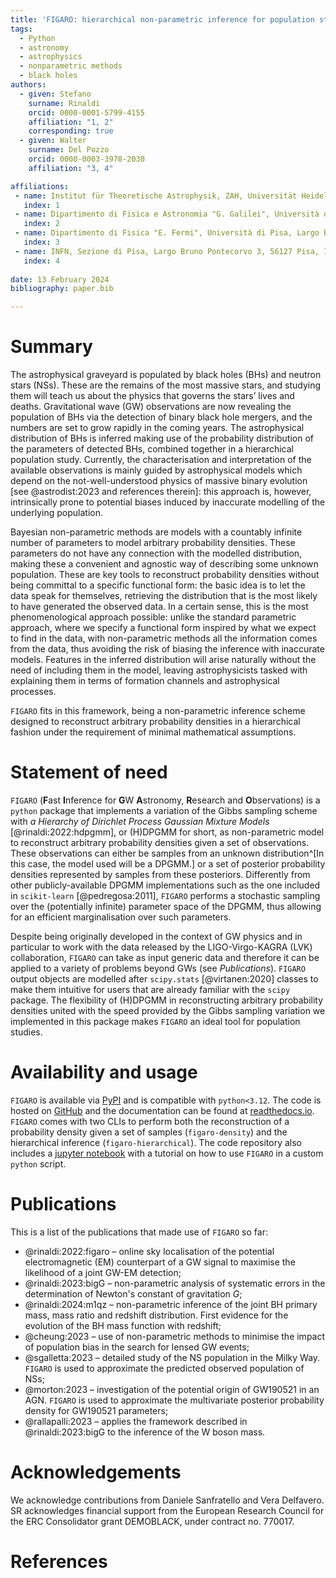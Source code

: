 ```yaml
---
title: 'FIGARO: hierarchical non-parametric inference for population studies'
tags:
  - Python
  - astronomy
  - astrophysics
  - nonparametric methods
  - black holes
authors:
  - given: Stefano
    surname: Rinaldi
    orcid: 0000-0001-5799-4155
    affiliation: "1, 2" 
    corresponding: true
  - given: Walter 
    surname: Del Pozzo
    orcid: 0000-0003-3978-2030
    affiliation: "3, 4" 

affiliations:
 - name: Institut für Theoretische Astrophysik, ZAH, Universität Heidelberg, Albert-Ueberle-Str. 2, 69120 Heidelberg, Germany
   index: 1
 - name: Dipartimento di Fisica e Astronomia "G. Galilei", Università di Padova, Via F. Marzolo 8, 35121 Padova, Italy
   index: 2
 - name: Dipartimento di Fisica "E. Fermi", Università di Pisa, Largo Bruno Pontecorvo 3, 56127 Pisa, Italy
   index: 3
 - name: INFN, Sezione di Pisa, Largo Bruno Pontecorvo 3, 56127 Pisa, Italy
   index: 4
   
date: 13 February 2024
bibliography: paper.bib

---
```


# Summary
The astrophysical graveyard is populated by black holes (BHs) and neutron stars (NSs). These are the remains of the most massive stars, and studying them will teach us about the physics that governs the stars’ lives and deaths. Gravitational wave (GW) observations are now revealing the population of BHs via the detection of binary black hole mergers, and the numbers are set to grow rapidly in the coming years. The astrophysical distribution of BHs is inferred making use of the probability distribution of the parameters of detected BHs, combined together in a hierarchical population study. Currently, the characterisation and interpretation of the available observations is mainly guided by astrophysical models which depend on the not-well-understood physics of massive binary evolution [see @astrodist:2023 and references therein]: this approach is, however, intrinsically prone to potential biases induced by inaccurate modelling of the underlying population.

Bayesian non-parametric methods are models with a countably infinite number of parameters to model arbitrary probability densities. These parameters do not have any connection with the modelled distribution, making these a convenient and agnostic way of describing some unknown population. These are key tools to reconstruct probability densities without being committal to a specific functional form: the basic idea is to let the data speak for themselves, retrieving the distribution that is the most likely to have generated the observed data.
In a certain sense, this is the most phenomenological approach possible: unlike the standard parametric approach, where we specify a functional form inspired by what we expect to find in the data, with non-parametric methods all the information comes from the data, thus avoiding the risk of biasing the inference with inaccurate models. Features in the inferred distribution will arise naturally without the need of including them in the model, leaving astrophysicists tasked with explaining them in terms of formation channels and astrophysical processes. 

`FIGARO` fits in this framework, being a non-parametric inference scheme designed to reconstruct arbitrary probability densities in a hierarchical fashion under the requirement of minimal mathematical assumptions.

# Statement of need

`FIGARO` (**F**ast **I**nference for **G**W **A**stronomy, **R**esearch and **O**bservations) is a `python` package that implements a variation of the Gibbs sampling scheme with *a Hierarchy of Dirichlet Process Gaussian Mixture Models* [@rinaldi:2022:hdpgmm], or (H)DPGMM for short, as non-parametric model to reconstruct arbitrary probability densities given a set of observations. These observations can either be samples from an unknown distribution^[In this case, the model used will be a DPGMM.] or a set of posterior probability densities represented by samples from these posteriors. Differently from other publicly-available DPGMM implementations such as the one included in `scikit-learn` [@pedregosa:2011], `FIGARO` performs a stochastic sampling over the (potentially infinite) parameter space of the DPGMM, thus allowing for an efficient marginalisation over such parameters.

Despite being originally developed in the context of GW physics and in particular to work with the data released by the LIGO-Virgo-KAGRA (LVK) collaboration, `FIGARO` can take as input generic data and therefore it can be applied to a variety of problems beyond GWs (see *Publications*). `FIGARO` output objects are modelled after `scipy.stats` [@virtanen:2020] classes to make them intuitive for users that are already familiar with the `scipy` package. 
The flexibility of (H)DPGMM in reconstructing arbitrary probability densities united with the speed provided by the Gibbs sampling variation we implemented in this package makes `FIGARO` an ideal tool for population studies.

# Availability and usage
`FIGARO` is available via [PyPI](https://pypi.org/project/figaro/) and is compatible with `python<3.12`. The code is hosted on [GitHub](https://github.com/sterinaldi/figaro) and the documentation can be found at [readthedocs.io](https://figaro.readthedocs.io). `FIGARO` comes with two CLIs to perform both the reconstruction of a probability density given a set of samples (``figaro-density``) and the hierarchical inference (``figaro-hierarchical``). The code repository also includes a [jupyter notebook](https://github.com/sterinaldi/FIGARO/blob/main/introductive_guide.ipynb) with a tutorial on how to use `FIGARO` in a custom `python` script.

# Publications
This is a list of the publications that made use of `FIGARO` so far:

- @rinaldi:2022:figaro – online sky localisation of the potential electromagnetic (EM) counterpart of a GW signal to maximise the likelihood of a joint GW-EM detection;
- @rinaldi:2023:bigG – non-parametric analysis of systematic errors in the determination of Newton's constant of gravitation $G$;
- @rinaldi:2024:m1qz – non-parametric inference of the joint BH primary mass, mass ratio and redshift distribution. First evidence for the evolution of the BH mass function with redshift;
- @cheung:2023 – use of non-parametric methods to minimise the impact of population bias in the search for lensed GW events;
- @sgalletta:2023 – detailed study of the NS population in the Milky Way. `FIGARO` is used to approximate the predicted observed population of NSs;
- @morton:2023 – investigation of the potential origin of GW190521 in an AGN. `FIGARO` is used to approximate the multivariate posterior probability density for GW190521 parameters;
- @rallapalli:2023 – applies the framework described in @rinaldi:2023:bigG to the inference of the W boson mass.

# Acknowledgements

We acknowledge contributions from Daniele Sanfratello and Vera Delfavero. 
SR acknowledges financial support from the European Research Council for the ERC Consolidator grant DEMOBLACK, under contract no. 770017.

# References
